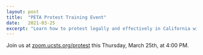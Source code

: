 ```yaml
---
layout: post
title:  "PETA Protest Training Event"
date:   2021-03-25
excerpt: "Learn how to protest legally and effectively in California with experienced PETA activists."
---
```


Join us at [zoom.ucsts.org/protest](http://zoom.ucsts.org/protest) this Thursday, March 25th, at 4:00 PM.
